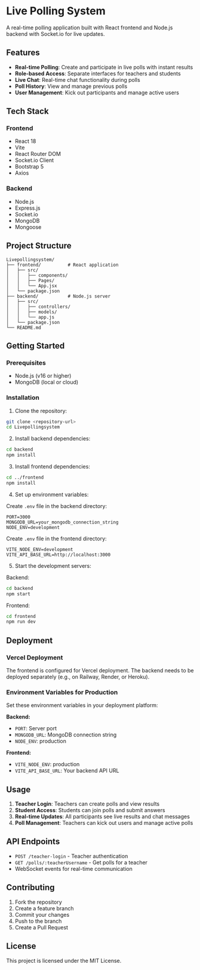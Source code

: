 # Live Polling System

A real-time polling application built with React frontend and Node.js backend with Socket.io for live updates.

## Features

- **Real-time Polling**: Create and participate in live polls with instant results
- **Role-based Access**: Separate interfaces for teachers and students
- **Live Chat**: Real-time chat functionality during polls
- **Poll History**: View and manage previous polls
- **User Management**: Kick out participants and manage active users

## Tech Stack

### Frontend
- React 18
- Vite
- React Router DOM
- Socket.io Client
- Bootstrap 5
- Axios

### Backend
- Node.js
- Express.js
- Socket.io
- MongoDB
- Mongoose

## Project Structure

```
Livepollingsystem/
├── frontend/          # React application
│   ├── src/
│   │   ├── components/
│   │   ├── Pages/
│   │   └── App.jsx
│   └── package.json
├── backend/           # Node.js server
│   ├── src/
│   │   ├── controllers/
│   │   ├── models/
│   │   └── app.js
│   └── package.json
└── README.md
```

## Getting Started

### Prerequisites
- Node.js (v16 or higher)
- MongoDB (local or cloud)

### Installation

1. Clone the repository:
```bash
git clone <repository-url>
cd Livepollingsystem
```

2. Install backend dependencies:
```bash
cd backend
npm install
```

3. Install frontend dependencies:
```bash
cd ../frontend
npm install
```

4. Set up environment variables:

Create `.env` file in the backend directory:
```env
PORT=3000
MONGODB_URL=your_mongodb_connection_string
NODE_ENV=development
```

Create `.env` file in the frontend directory:
```env
VITE_NODE_ENV=development
VITE_API_BASE_URL=http://localhost:3000
```

5. Start the development servers:

Backend:
```bash
cd backend
npm start
```

Frontend:
```bash
cd frontend
npm run dev
```

## Deployment

### Vercel Deployment

The frontend is configured for Vercel deployment. The backend needs to be deployed separately (e.g., on Railway, Render, or Heroku).

### Environment Variables for Production

Set these environment variables in your deployment platform:

**Backend:**
- `PORT`: Server port
- `MONGODB_URL`: MongoDB connection string
- `NODE_ENV`: production

**Frontend:**
- `VITE_NODE_ENV`: production
- `VITE_API_BASE_URL`: Your backend API URL

## Usage

1. **Teacher Login**: Teachers can create polls and view results
2. **Student Access**: Students can join polls and submit answers
3. **Real-time Updates**: All participants see live results and chat messages
4. **Poll Management**: Teachers can kick out users and manage active polls

## API Endpoints

- `POST /teacher-login` - Teacher authentication
- `GET /polls/:teacherUsername` - Get polls for a teacher
- WebSocket events for real-time communication

## Contributing

1. Fork the repository
2. Create a feature branch
3. Commit your changes
4. Push to the branch
5. Create a Pull Request

## License

This project is licensed under the MIT License. 